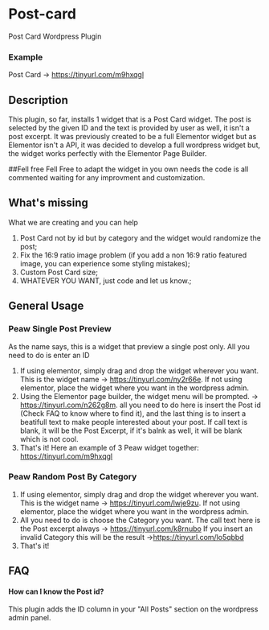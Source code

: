 # Post-card
Post Card Wordpress Plugin

### Example
Post Card -> https://tinyurl.com/m9hxqgl

## Description
This plugin, so far, installs 1 widget that is a Post Card widget.
The post is selected by the given ID and the text is provided by user as well, it isn't a post excerpt.
It was previously created to be a full Elementor widget but as Elementor isn't a API, it was decided to develop a full wordpress widget
but, the widget works perfectly with the Elementor Page Builder. 


##Fell free
Fell Free to adapt the widget in you own needs the code is all commented waiting for any improvment and customization.

## What's missing
What we are creating and you can help 
  1. Post Card not by id but by category and the widget would randomize the post; 
  2. Fix the 16:9 ratio image problem (if you add a non 16:9 ratio featured image, you can experience                                          some styling mistakes); 
  3. Custom Post Card size; 
  4. WHATEVER YOU WANT, just code and let us know.; 

## General Usage
 ### Peaw Single Post Preview
  As the name says, this is a widget that preview a single post only. All you need to do is enter an ID
  1. If using elementor, simply drag and drop the widget wherever you want. This is the widget name -> https://tinyurl.com/ny2r66e. If not using elementor, place the widget where you want in the wordpress admin.
  2. Using the Elementor page builder, the widget menu will be prompted. -> https://tinyurl.com/n262g8m.
  all you need to do here is insert the Post id (Check FAQ to know where to find it), and the last thing is to insert a beatifull text to make people interested about your post. If call text is blank, it will be the Post Excerpt, if it's balnk as well, it will be blank which is not cool.
  3. That's it! Here an example of 3 Peaw widget together: https://tinyurl.com/m9hxqgl

### Peaw Random Post By Category
  1. If using elementor, simply drag and drop the widget wherever you want. This is the widget name -> https://tinyurl.com/lwje9zu. If not using elementor, place the widget where you want in the wordpress admin.
  2. All you need to do is choose the Category you want. The call text here is the Post excerpt always -> https://tinyurl.com/k8rnubo
  If you insert an invalid Category this will be the result ->https://tinyurl.com/lo5qbbd
  3. That's it!
  
## FAQ
#### How can I know the Post id?
This plugin adds the ID column in your "All Posts" section on the wordpress admin panel.
